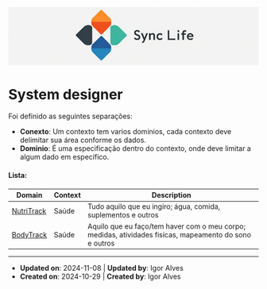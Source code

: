 ![logo_horizontal.png](assets%2Flogo_horizontal.png)

# System designer

Foi definido as seguintes separações:
- **Conexto**: Um contexto tem varios dominios, cada contexto deve delimitar sua área conforme os dados.
- **Dominio**: É uma especificação dentro do contexto, onde deve limitar a algum dado em especifico.

#### Lista:
| Domain                       | Context | Description                                                                                            |
|------------------------------|---------|--------------------------------------------------------------------------------------------------------|
| [NutriTrack](nutri-track.md) | Saúde   | Tudo aquilo que eu ingiro; água, comida, suplementos e outros                                          |
| [BodyTrack](body-track.md)   | Saúde   | Aquilo que eu faço/tem haver com o meu corpo; medidas, atividades fisicas, mapeamento do sono e outros |

-----
- **Updated on**: 2024-11-08 | **Updated by**: Igor Alves
- **Created on**: 2024-10-29 | **Created by**: Igor Alves
